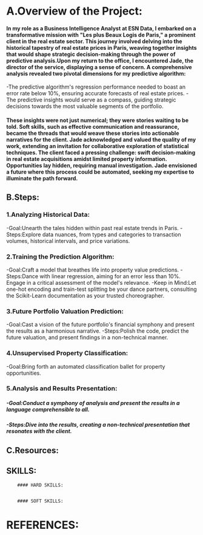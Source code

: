 # A.Overview of the Project:




#### In my role as a Business Intelligence Analyst at ESN Data, I embarked on a transformative mission with "Les plus Beaux Logis de Paris," a prominent client in the real estate sector. This journey involved delving into the historical tapestry of real estate prices in Paris, weaving together insights that would shape strategic decision-making through the power of predictive analysis.Upon my return to the office, I encountered Jade, the director of the service, displaying a sense of concern. A comprehensive analysis revealed two pivotal dimensions for my predictive algorithm:
-The predictive algorithm's regression performance needed to boast an error rate below 10%, ensuring accurate forecasts of real estate prices.
-The predictive insights would serve as a compass, guiding strategic decisions towards the most valuable segments of the portfolio.
#### These insights were not just numerical; they were stories waiting to be told. Soft skills, such as effective communication and reassurance, became the threads that would weave these stories into actionable narratives for the client. Jade acknowledged and valued the quality of my work, extending an invitation for collaborative exploration of statistical techniques. The client faced a pressing challenge: swift decision-making in real estate acquisitions amidst limited property information. Opportunities lay hidden, requiring manual investigation. Jade envisioned a future where this process could be automated, seeking my expertise to illuminate the path forward.

## B.Steps:

   ### 1.Analyzing Historical Data:

-Goal:Unearth the tales hidden within past real estate trends in Paris.
-Steps:Explore data nuances, from types and categories to transaction volumes, historical intervals, and price variations.

   ### 2.Training the Prediction Algorithm:

-Goal:Craft a model that breathes life into property value predictions.
-Steps:Dance with linear regression, aiming for an error less than 10%. Engage in a critical assessment of the model's relevance.
-Keep in Mind:Let one-hot encoding and train-test splitting be your dance partners, consulting the Scikit-Learn documentation as your trusted choreographer.


   ### 3.Future Portfolio Valuation Prediction:

-Goal:Cast a vision of the future portfolio's financial symphony and present the results as a harmonious narrative.
-Steps:Polish the code, predict the future valuation, and present findings in a non-technical manner.


  ### 4.Unsupervised Property Classification:

-Goal:Bring forth an automated classification ballet for property opportunities.

  ### 5.Analysis and Results Presentation:

 ##### -Goal:Conduct a symphony of analysis and present the results in a language comprehensible to all.
 ##### -Steps:Dive into the results, creating a non-technical presentation that resonates with the client.


  ## C.Resources:



   ## SKILLS:
        #### HARD SKILLS:


        #### SOFT SKILLS:


   # REFERENCES:
   
